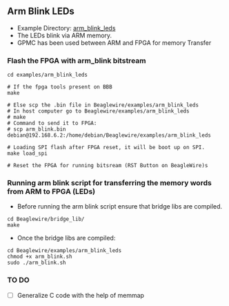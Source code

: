 ## Arm Blink LEDs

- Example Directory: [arm_blink_leds](https://github.com/BeagleWire/BeagleWire/tree/master/examples/arm_blink_leds)
- The LEDs blink via ARM memory.
- GPMC has been used between ARM and FPGA for memory Transfer

### Flash the FPGA with arm_blink bitstream 
```
cd examples/arm_blink_leds

# If the fpga tools present on BBB
make

# Else scp the .bin file in Beaglewire/examples/arm_blink_leds
# In host computer go to Beaglewire/examples/arm_blink_leds
# make
# Command to send it to FPGA: 
# scp arm_blink.bin debian@192.168.6.2:/home/debian/Beaglewire/examples/arm_blink_leds

# Loading SPI flash after FPGA reset, it will be boot up on SPI.
make load_spi

# Reset the FPGA for running bitsream (RST Button on BeagleWire)s
```

### Running arm blink script for transferring the memory words from ARM to FPGA (LEDs)

- Before running the arm blink script ensure that bridge libs are compiled.
```
cd Beaglewire/bridge_lib/
make
```
- Once the bridge libs are compiled:
```
cd Beaglewire/examples/arm_blink_leds
chmod +x arm_blink.sh
sudo ./arm_blink.sh
```

### TO DO
- [ ]  Generalize C code with the help of memmap